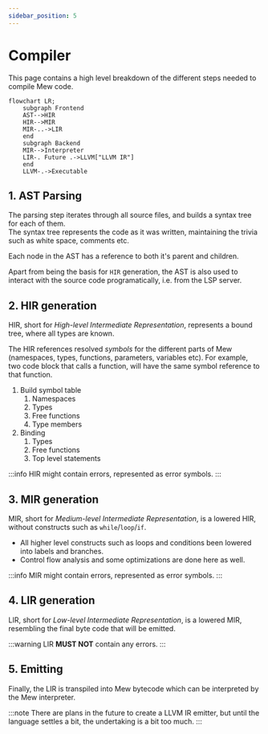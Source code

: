 ```yaml
---
sidebar_position: 5
---
```


# Compiler

This page contains a high level breakdown of the different 
steps needed to compile Mew code.

```mermaid
flowchart LR;
    subgraph Frontend
    AST-->HIR
    HIR-->MIR
    MIR-..->LIR
    end
    subgraph Backend
    MIR-->Interpreter
    LIR-. Future .->LLVM["LLVM IR"]
    end
    LLVM-.->Executable
```

## 1. AST Parsing

The parsing step iterates through all source files, and
builds a syntax tree for each of them.  
The syntax tree represents the code as it was written, 
maintaining the trivia such as white space, comments etc.

Each node in the AST has a reference to both it's parent
and children. 

Apart from being the basis for `HIR` generation, the AST
is also used to interact with the source code programatically,
i.e. from the LSP server.

## 2. HIR generation

HIR, short for _High-level Intermediate Representation_, 
represents a bound tree, where all types are known.  

The HIR references resolved _symbols_ for the different parts
of Mew (namespaces, types, functions, parameters, variables etc).
For example, two code block that calls a function, will have
the same symbol reference to that function.

1. Build symbol table
   1. Namespaces
   1. Types
   1. Free functions
   1. Type members
1. Binding
   1. Types
   1. Free functions
   1. Top level statements

:::info
HIR might contain errors, represented as error symbols.
:::

## 3. MIR generation

MIR, short for _Medium-level Intermediate Representation_,
is a lowered HIR, without constructs such as `while`/`loop`/`if`.

* All higher level constructs such as loops and conditions 
been lowered into labels and branches.
* Control flow analysis and some optimizations 
are done here as well.

:::info
MIR might contain errors, represented as error symbols.
:::

## 4. LIR generation

LIR, short for _Low-level Intermediate Representation_,
is a lowered MIR, resembling the final byte code that will 
be emitted.

:::warning
LIR **MUST NOT** contain any errors.
:::

## 5. Emitting

Finally, the LIR is transpiled into Mew bytecode which can be
interpreted by the Mew interpreter.

:::note
There are plans in the future to create a LLVM IR emitter,
but until the language settles a bit, the undertaking is 
a bit too much.
:::
